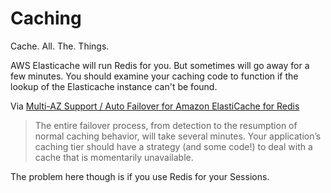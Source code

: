 # Caching

Cache. All. The. Things.

AWS Elasticache will run Redis for you. But sometimes will go away for a few minutes. You should examine your caching code to function if the lookup of the Elasticache instance can't be found.

Via [Multi-AZ Support / Auto Failover for Amazon ElastiCache for Redis](https://aws.amazon.com/blogs/aws/elasticache-redis-multi-az/)

> The entire failover process, from detection to the resumption of normal caching behavior, will take several minutes. Your application’s caching tier should have a strategy (and some code!) to deal with a cache that is momentarily unavailable.

The problem here though is if you use Redis for your Sessions.
